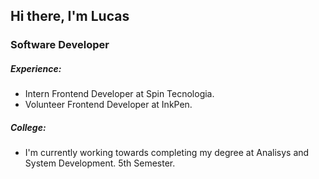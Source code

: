 <h2> Hi there, I'm Lucas </h2>

<h3>Software Developer</h3>

<h5>Experience:</h5>
<ul>
  <li>
    Intern Frontend Developer at Spin Tecnologia.
  </li>
  <li>
    Volunteer Frontend Developer at InkPen.
  </li>
</ul>

<h5>College:</h5>
<ul>
 <li>
  I'm currently working towards completing my degree at Analisys and System Development. 5th Semester.
 </li>
</ul>

